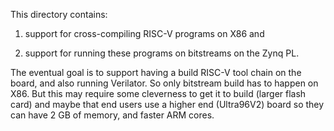This directory contains:

1) support for cross-compiling RISC-V programs on X86 and

2) support for running these programs on bitstreams on the Zynq PL.


The eventual goal is to support having a build RISC-V tool chain on the board, and also running Verilator. So only bitstream build has to happen on X86. But this may require some cleverness to get it to build (larger flash card) and maybe that end users use a higher end (Ultra96V2) board so they can have 2 GB of memory, and faster ARM cores.
